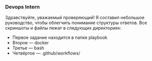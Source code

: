 ### Devops Intern
Здравствуйте, уважаемый проверяющий!
Я составил небольшое руководство, чтобы облегчить понимание структуры ответов. Все скриншоты и файлы лежат в следующих директориях:
- Первое задание находится в папке  playbook
- Второе — docker
- Третье — bash
- Четвёртое — .github/workflows/